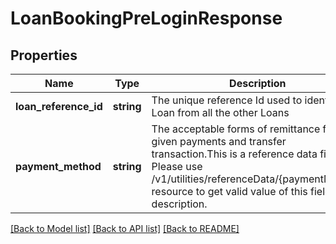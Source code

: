 # LoanBookingPreLoginResponse

## Properties
Name | Type | Description | Notes
------------ | ------------- | ------------- | -------------
**loan_reference_id** | **string** | The unique  reference Id used to identify this Loan from all the other Loans | 
**payment_method** | **string** | The acceptable forms of remittance for a given payments and transfer transaction.This is a reference data field. Please use /v1/utilities/referenceData/{paymentMethod} resource to get valid value of this field with description. | [optional] 

[[Back to Model list]](../../README.md#documentation-for-models) [[Back to API list]](../../README.md#documentation-for-api-endpoints) [[Back to README]](../../README.md)

